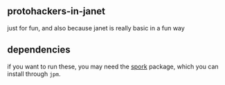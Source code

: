 protohackers-in-janet
-----------------------
just for fun, and also because janet is really basic in a fun way

## dependencies
if you want to run these, you may need the [spork](https://github.com/janet-lang/spork) package, which you can install through ```jpm```.
